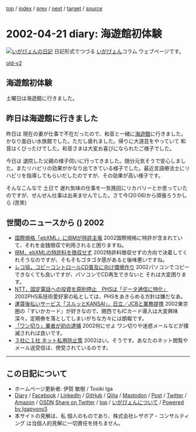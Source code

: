 [top](../index.html) 
 / [index](index.html) 
 / [prev](ig020419.html) 
 / [next](ig020428.html) 
 / [target](https://www.igapyon.jp/igapyon/diary/2002/ig020421.html) 
 / [source](https://github.com/igapyon/diary/blob/master/2002/ig020421.src.md) 

2002-04-21 diary: 海遊館初体験
=====================================================================================================
[![いがぴょんの日記](https://www.igapyon.jp/igapyon/diary/images/iga202308_128.jpg "いがぴょん")](https://www.igapyon.jp/igapyon/diary/memo/memoigapyon.html) 日記形式でつづる [いがぴょん](https://www.igapyon.jp/igapyon/diary/memo/memoigapyon.html)コラム ウェブページです。

[old-v2](ig020421-orig.html)

## 海遊館初体験

土曜日は海遊館に行きました。


## 昨日は海遊館に行きました

昨日は 現在の妻が仕事で不在だったので、和音と一緒に[海遊館](http://www.kaiyukan.com/index.html)に行きました。かなり面白い水族館でした。ただし疲れました。帰りに大道芸をやっていて 和音はくびったけでした。和音さまは大変お喜びになられたご様子でした。

今日は 退院した父親の様子伺いに行ってきました。随分元気そうで安心しました。またリハビリの効果がかなり出てきている様子でした。最近言語療法士にリハビリを指導してもらいだしたのですが、その効果が高い様子です。

そんなこんなで 土日で 遅れ気味の仕事を一気挽回にリカバリーとか思っていたのですが、ぜんぜん仕事は出来ませんでした。さて今(20:06)から頑張ろうかしら (苦笑)

## 世間のニュースから () 2002

* [国際規格「ebXML」にIBMが特許主張](http://www.zdnet.co.jp/news/0204/18/b_0417_11.html)  2002国際規格に特許が含まれていて、それを金銭徴収で利用されると困りますね。
* [IBM，ebXMLの特許料を徴収せず](http://www.zdnet.co.jp/news/0204/20/b_0419_01.html)  2002特許料徴収せずの方向で決着してくれそうなのですが、そもそもゴタゴタ感があると後味悪いですね。
* [レコ協，コピーコントロールCD普及に向け環境作り](http://www.zdnet.co.jp/news/0204/18/cccd_riaj.html)  2002パソコンでコピーできなくても良いですが、パソコンでCD再生できないと それは大変困ります。
* [NTT，固定電話への投資を原則停止　PHSは「データ通信に特化」](http://www.zdnet.co.jp/news/bursts/0204/19/04.html)  2002PHS系技術愛好家の私としては、PHSをあきらめる方針は嫌だなあ。
* [運賃後払いサービス「スルッとKANSAI」，日立／JCBと業務提携](http://www.zdnet.co.jp/news/bursts/0204/19/02.html)  2002東京圏の『すいかカード』が好きなので、関西でもICカード導入は大変興味深々。定期券を落としてしまいがちな方々には朗報です。
* [「ワン切り」業者が初の逮捕](http://www.zdnet.co.jp/news/bursts/0204/19/07.html)  2002何にせよ ワン切りや迷惑メールなどが撲滅されれば良いです。
* [３社に１社 ネット私用防止策](http://www.nhk.or.jp/news/2002/04/21/grri84000000bptq.html)  2002はい。そうです。あなたのネット閲覧やメール送受信は、傍受されているのです。


----------------------------------------------------------------------------------------------------

## この日記について

* ホームページ更新者: 伊賀 敏樹 / Tosiki Iga
* [Diary](https://www.igapyon.jp/igapyon/diary/) / [Facebook](https://www.facebook.com/igapyon) / [LinkedIn](https://www.linkedin.com/in/toshikiiga) / [GitHub](https://github.com/igapyon) / [Qiita](https://qiita.com/igapyon) / [Mastodon](https://social.vivaldi.net/@igapyon) / [Post](https://post.news/igapyon) / [Twitter](https://twitter.com/ToshikiIga) / [Amazon](https://www.amazon.co.jp/%E4%BC%8A%E8%B3%80-%E6%95%8F%E6%A8%B9/e/B004LTQWCQ) / [OSDN](https://ja.osdn.net/users/iga/)
[Share on Twitter](https://twitter.com/intent/tweet?hashtags=igapyon%2Cdiary%2C%E3%81%84%E3%81%8C%E3%81%B4%E3%82%87%E3%82%93&text=%E6%B5%B7%E9%81%8A%E9%A4%A8%E5%88%9D%E4%BD%93%E9%A8%93&url=https%3A%2F%2Fwww.igapyon.jp%2Figapyon%2Fdiary%2F2002%2Fig020421.html) / [top](../index.html) / [いがぴょんについて](https://www.igapyon.jp/igapyon/diary/memo/memoigapyon.html) / [Powered by Igapyonv3](https://github.com/igapyon/igapyonv3)
* 本サイトの見解は、私 個人のものであり、株式会社レザボア・コンサルティング は当個人的見解に一切責任を持ちません。 
